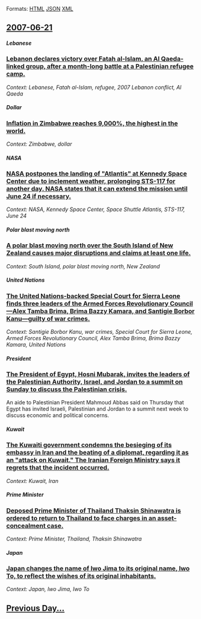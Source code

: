 
Formats: [HTML](2007/06/21/index.html)  [JSON](2007/06/21/index.json)  [XML](2007/06/21/index.xml)  

## [2007-06-21](/news/2007/06/21/index.md)

##### Lebanese
### [ Lebanon declares victory over Fatah al-Islam, an Al Qaeda-linked group, after a month-long battle at a Palestinian refugee camp. ](/news/2007/06/21/lebanon-declares-victory-over-fatah-al-islam-an-al-qaeda-linked-group-after-a-month-long-battle-at-a-palestinian-refugee-camp.md)
_Context: Lebanese, Fatah al-Islam, refugee, 2007 Lebanon conflict, Al Qaeda_

##### Dollar
### [ Inflation in Zimbabwe reaches 9,000%, the highest in the world. ](/news/2007/06/21/inflation-in-zimbabwe-reaches-9-000-the-highest-in-the-world.md)
_Context: Zimbabwe, dollar_

##### NASA
### [ NASA postpones the landing of "Atlantis" at Kennedy Space Center due to inclement weather, prolonging STS-117 for another day. NASA states that it can extend the mission until June 24 if necessary. ](/news/2007/06/21/nasa-postpones-the-landing-of-atlantis-at-kennedy-space-center-due-to-inclement-weather-prolonging-sts-117-for-another-day-nasa-states.md)
_Context: NASA, Kennedy Space Center, Space Shuttle Atlantis, STS-117, June 24_

##### Polar blast moving north
### [ A polar blast moving north over the South Island of New Zealand causes major disruptions and claims at least one life. ](/news/2007/06/21/a-polar-blast-moving-north-over-the-south-island-of-new-zealand-causes-major-disruptions-and-claims-at-least-one-life.md)
_Context: South Island, polar blast moving north, New Zealand_

##### United Nations
### [ The United Nations-backed Special Court for Sierra Leone finds three leaders of the Armed Forces Revolutionary Council&mdash;Alex Tamba Brima, Brima Bazzy Kamara, and Santigie Borbor Kanu&mdash;guilty of war crimes. ](/news/2007/06/21/the-united-nations-backed-special-court-for-sierra-leone-finds-three-leaders-of-the-armed-forces-revolutionary-council-mdash-alex-tamba-bri.md)
_Context: Santigie Borbor Kanu, war crimes, Special Court for  Sierra Leone, Armed Forces Revolutionary Council, Alex Tamba Brima, Brima Bazzy Kamara, United Nations_

##### President
### [ The President of Egypt, Hosni Mubarak, invites the leaders of the Palestinian Authority, Israel, and Jordan to a summit on Sunday to discuss the Palestinian crisis. ](/news/2007/06/21/the-president-of-egypt-hosni-mubarak-invites-the-leaders-of-the-palestinian-authority-israel-and-jordan-to-a-summit-on-sunday-to-discus.md)
An aide to Palestinian President Mahmoud Abbas said on Thursday that Egypt has invited Israeli, Palestinian and Jordan to a summit next week to discuss economic and political concerns.

##### Kuwait
### [ The Kuwaiti government condemns the besieging of its embassy in Iran and the beating of a diplomat, regarding it as an "attack on Kuwait." The Iranian Foreign Ministry says it regrets that the incident occurred. ](/news/2007/06/21/the-kuwaiti-government-condemns-the-besieging-of-its-embassy-in-iran-and-the-beating-of-a-diplomat-regarding-it-as-an-attack-on-kuwait.md)
_Context: Kuwait, Iran_

##### Prime Minister
### [ Deposed Prime Minister of Thailand Thaksin Shinawatra is ordered to return to Thailand to face charges in an asset-concealment case. ](/news/2007/06/21/deposed-prime-minister-of-thailand-thaksin-shinawatra-is-ordered-to-return-to-thailand-to-face-charges-in-an-asset-concealment-case.md)
_Context: Prime Minister, Thailand, Thaksin Shinawatra_

##### Japan
### [ Japan changes the name of Iwo Jima to its original name, Iwo To, to reflect the wishes of its original inhabitants. ](/news/2007/06/21/japan-changes-the-name-of-iwo-jima-to-its-original-name-iwo-to-to-reflect-the-wishes-of-its-original-inhabitants.md)
_Context: Japan, Iwo Jima, Iwo To_

## [Previous Day...](/news/2007/06/20/index.md)

